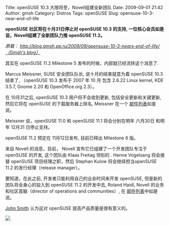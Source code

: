 Title: openSUSE 10.3 大限将至，Novell组建全新团队
Date: 2009-09-01 21:42
Author: gmsh
Category: Distros
Tags: openSUSE
Slug: opensuse-10-3-near-end-of-life

**openSUSE 社区将在十月31日停止对 openSUSE 10.3 的支持,
一位核心会员如是说，Novell组建了全新团队力推 openSUSE 11.2。**

*原载： [http://blog.gmsh.pp.ru/2009/09/opensuse-10-3-nears-end-of-life/
（Gmsh's
blog）](http://blog.gmsh.pp.ru/2009/09/opensuse-10-3-nears-end-of-life/)*

其实在 openSUSE 11.2 Milestone 5 发布的时候，内部就已经流转这个消息了.

Marcus Meissner, SUSE 安全团队队长, 说十月的结束就意为着 openSUSE 10.3
结束了, （openSUSE 10.3 发布于 2007 年 10 月 包含 2.6.22 Linux kernel,
KDE 3.5.7, Gnome 2.20 和 OpenOffice.org 2.3）。

在 10月31之后, openSUSE 10.3 用户将不会收到更新, 包括安全更新和关键更新,
然后它将在 openSUSE 的下载服务器上除名, Meissner 在一个
[邮件列表](http://lists.opensuse.org/opensuse-announce/2009-08/msg00008.html)如是说。

Meissner 说，openSUSE 11.0 和 openSUSE 11.1 将会分别在明年 六月30日
和明年 12月31 日停止支持。

openSUSE 11.2 预定在 11月12日发布, 目前已释出 Milestone 6 版。

来自 Novell 的消息，目前， Novell 宣布它已组建了一个开发团队专注于
openSUSE 的开发, 这个团队由 Klaas Freitag 领衔的 . Henne Vogelsang
将会接替 openSUSE 项目经理之职，然后 Stephan Kulow 将会继续担当openSUSE
11.2 的发行经理（release manager）。

要知道，在此之前, 开发者只能利用自己的业余时间来开发 openSUSE,
但是新的团队将全身心的投入到 openSUSE 11.2 的开发中去, Roland Haidl,
Novell 的业务和社区首脑（director of operations and communities）, 在
[邮件列表](http://lists.opensuse.org/opensuse-project/2009-08/msg00455.html)中如是说。

[John Smith](http://blog.gmsh.pp.ru/about/) 认为这对 openSUSE
提高产品质量是很有意义的。

![](http://i.linuxtoy.org/images/2009/09/opensuse.gif)
